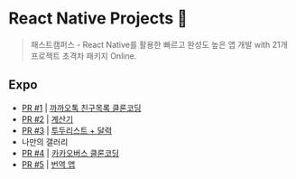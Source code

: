 # React Native Projects 🚀
> 패스트캠퍼스 - React Native를 활용한 빠르고 완성도 높은 앱 개발 with 21개 프로젝트 초격차 패키지 Online.


## Expo
- [PR #1](https://github.com/chaeyun-sim/react-native-projects/pull/1) | [까까오톡 친구목록 클론코딩](https://github.com/chaeyun-sim/react-native-projects/tree/main/kakao-friends-list)
- [PR #2](https://github.com/chaeyun-sim/react-native-projects/pull/2) | [계산기](https://github.com/chaeyun-sim/react-native-projects/tree/main/calculator)
- [PR #3](https://github.com/chaeyun-sim/react-native-projects/pull/3) | [투두리스트 + 달력](https://github.com/chaeyun-sim/react-native-projects/tree/main/todo-list)
- 나만의 갤러리
- [PR #4](https://github.com/chaeyun-sim/react-native-projects/pull/4) | [카카오버스 클론코딩](https://github.com/chaeyun-sim/react-native-projects/tree/main/kakao-bus)
- [PR #5](https://github.com/chaeyun-sim/react-native-projects/pull/5) | [번역 앱](https://github.com/chaeyun-sim/react-native-projects/tree/main/translation-app)
